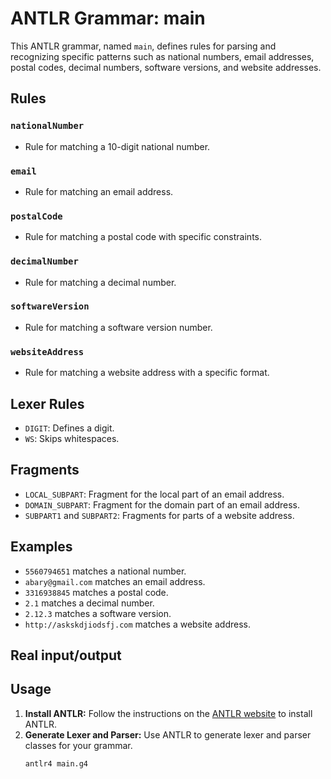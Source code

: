# ANTLR Grammar: main

This ANTLR grammar, named `main`, defines rules for parsing and recognizing specific patterns such as national numbers, email addresses, postal codes, decimal numbers, software versions, and website addresses.

## Rules

### `nationalNumber`
- Rule for matching a 10-digit national number.

### `email`
- Rule for matching an email address.

### `postalCode`
- Rule for matching a postal code with specific constraints.

### `decimalNumber`
- Rule for matching a decimal number.

### `softwareVersion`
- Rule for matching a software version number.

### `websiteAddress`
- Rule for matching a website address with a specific format.

## Lexer Rules

- `DIGIT`: Defines a digit.
- `WS`: Skips whitespaces.

## Fragments

- `LOCAL_SUBPART`: Fragment for the local part of an email address.
- `DOMAIN_SUBPART`: Fragment for the domain part of an email address.
- `SUBPART1` and `SUBPART2`: Fragments for parts of a website address.

## Examples

- `5560794651` matches a national number.
- `abary@gmail.com` matches an email address.
- `3316938845` matches a postal code.
- `2.1` matches a decimal number.
- `2.12.3` matches a software version.
- `http://askskdjiodsfj.com` matches a website address.

## Real input/output






## Usage

1. **Install ANTLR:** Follow the instructions on the [ANTLR website](https://www.antlr.org/) to install ANTLR.
2. **Generate Lexer and Parser:** Use ANTLR to generate lexer and parser classes for your grammar.
   ```bash
   antlr4 main.g4


